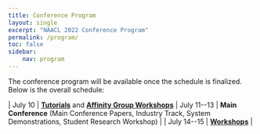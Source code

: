 ```yaml
---
title: Conference Program
layout: single
excerpt: "NAACL 2022 Conference Program"
permalink: /program/
toc: false
sidebar:
    nav: program
---
```


The conference program will be available once the schedule is finalized.
Below is the overall schedule:

| July 10 | [**Tutorials**](/program/tutorials/) and [**Affinity Group Workshops**](/program/affinity/)
| July 11--13 | **Main Conference** (Main Conference Papers, Industry Track, System Demonstrations, Student Research Workshop) |
| July 14--15 | [**Workshops**](/program/workshops/) |
